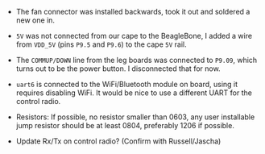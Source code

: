 
  * The fan connector was installed backwards, took it out and soldered a new one
in.

  * `5V` was not connected from our cape to the BeagleBone, I added a wire from
    `VDD_5V` (pins `P9.5` and `P9.6`) to the cape `5V` rail.

  * The `COMMUP/DOWN` line from the leg boards was connected to `P9.09`, which
    turns out to be the power button. I disconnected that for now.

  * `uart6` is connected to the WiFi/Bluetooth module on board, using it
    requires disabling WiFi. It would be nice to use a different UART for the
    control radio.
    
  * Resistors:  If possible, no resistor smaller than 0603, any user installable
     jump resistor should be at least 0804, preferably 1206 if possible.

  * Update Rx/Tx on control radio? (Confirm with Russell/Jascha)
